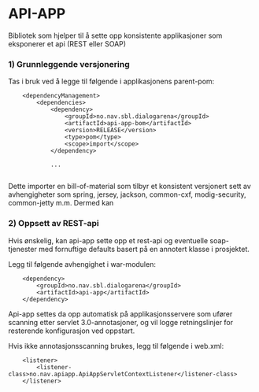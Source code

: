 # API-APP

Bibliotek som hjelper til å sette opp konsistente applikasjoner som eksponerer et api (REST eller SOAP)


### 1) Grunnleggende versjonering

Tas i bruk ved å legge til følgende i applikasjonens parent-pom:
```
    <dependencyManagement>
        <dependencies>
            <dependency>
                <groupId>no.nav.sbl.dialogarena</groupId>
                <artifactId>api-app-bom</artifactId>
                <version>RELEASE</version>
                <type>pom</type>
                <scope>import</scope>
            </dependency>
            
            ...
           
```
Dette importer en bill-of-material som tilbyr et konsistent versjonert sett av avhengigheter som spring, jersey, jackson, common-cxf, modig-security, common-jetty m.m.
Dermed kan


### 2) Oppsett av REST-api

Hvis ønskelig, kan api-app sette opp et rest-api og eventuelle soap-tjenester med fornuftige defaults basert på en annotert klasse i prosjektet. 

Legg til følgende avhengighet i war-modulen:
```
    <dependency>
        <groupId>no.nav.sbl.dialogarena</groupId>
        <artifactId>api-app</artifactId>
    </dependency>
```
Api-app settes da opp automatisk på applikasjonsservere som ufører scanning etter servlet 3.0-annotasjoner, og vil logge retningslinjer for resterende konfigurasjon ved oppstart. 

Hvis ikke annotasjonsscanning brukes, legg til følgende i web.xml: 
```
    <listener>
        <listener-class>no.nav.apiapp.ApiAppServletContextListener</listener-class>
    </listener>
```
 